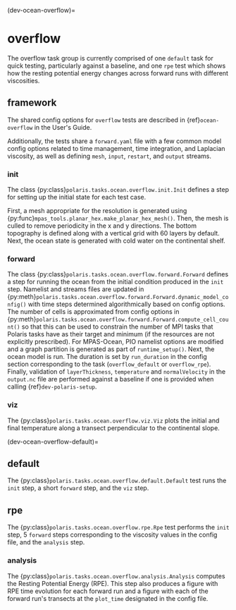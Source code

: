 (dev-ocean-overflow)=

# overflow

The overflow task group is currently comprised of one `default` task for quick
testing, particularly against a baseline, and one `rpe` test which shows how
the resting potential energy changes across forward runs with different
viscosities.

## framework

The shared config options for `overflow` tests  are described in
{ref}`ocean-overflow` in the User's Guide.

Additionally, the tests share a `forward.yaml` file with a few common model
config options related to time management, time integration, and Laplacian
viscosity, as well as defining `mesh`, `input`, `restart`, and `output`
streams.

### init

The class {py:class}`polaris.tasks.ocean.overflow.init.Init`
defines a step for setting up the initial state for each test case.

First, a mesh appropriate for the resolution is generated using
{py:func}`mpas_tools.planar_hex.make_planar_hex_mesh()`.  Then, the mesh is
culled to remove periodicity in the x and y directions.  The bottom topography
is defined along with a vertical grid with 60 layers by default.  Next, the
ocean state is generated with cold water on the continental shelf.

### forward

The class {py:class}`polaris.tasks.ocean.overflow.forward.Forward`
defines a step for running the ocean from the initial condition produced in
the `init` step. Namelist and streams files are updated in
{py:meth}`polaris.tasks.ocean.overflow.forward.Forward.dynamic_model_config()`
with time steps determined algorithmically based on config options.  The
number of cells is approximated from config options in
{py:meth}`polaris.tasks.ocean.overflow.forward.Forward.compute_cell_count()`
so that this can be used to constrain the number of MPI tasks that Polaris
tasks have as their target and minimum (if the resources are not explicitly
prescribed).  For MPAS-Ocean, PIO namelist options are modified and a
graph partition is generated as part of `runtime_setup()`.  Next, the ocean
model is run. The duration is set by `run_duration` in the config section
corresponding to the task (`overflow_default` or `overflow_rpe`). Finally,
validation of `layerThickness`, `temperature` and `normalVelocity` in the
`output.nc` file are performed against a baseline if one is provided when
calling {ref}`dev-polaris-setup`.

### viz

The {py:class}`polaris.tasks.ocean.overflow.viz.Viz` plots the initial and
final temperature along a transect perpendicular to the continental slope.

(dev-ocean-overflow-default)=

## default

The {py:class}`polaris.tasks.ocean.overflow.default.Default`
test runs the `init` step, a short `forward` step, and the `viz` step.

## rpe

The {py:class}`polaris.tasks.ocean.overflow.rpe.Rpe` test performs the `init`
step, 5 `forward` steps corresponding to the viscosity values in the config
file, and the `analysis` step.

### analysis

The {py:class}`polaris.tasks.ocean.overflow.analysis.Analysis`
computes the Resting Potential Energy (RPE). This step also produces a
figure with RPE time evolution for each forward run and a figure with each of
the forward run's transects at the `plot_time` designated in the config file.
